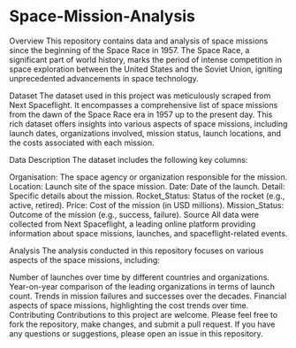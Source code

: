 # Space-Mission-Analysis

Overview
This repository contains data and analysis of space missions since the beginning of the Space Race in 1957. The Space Race, a significant part of world history, marks the period of intense competition in space exploration between the United States and the Soviet Union, igniting unprecedented advancements in space technology.

Dataset
The dataset used in this project was meticulously scraped from Next Spaceflight. It encompasses a comprehensive list of space missions from the dawn of the Space Race era in 1957 up to the present day. This rich dataset offers insights into various aspects of space missions, including launch dates, organizations involved, mission status, launch locations, and the costs associated with each mission.

Data Description
The dataset includes the following key columns:

Organisation: The space agency or organization responsible for the mission.
Location: Launch site of the space mission.
Date: Date of the launch.
Detail: Specific details about the mission.
Rocket_Status: Status of the rocket (e.g., active, retired).
Price: Cost of the mission (in USD millions).
Mission_Status: Outcome of the mission (e.g., success, failure).
Source
All data were collected from Next Spaceflight, a leading online platform providing information about space missions, launches, and spaceflight-related events.

Analysis
The analysis conducted in this repository focuses on various aspects of the space missions, including:

Number of launches over time by different countries and organizations.
Year-on-year comparison of the leading organizations in terms of launch count.
Trends in mission failures and successes over the decades.
Financial aspects of space missions, highlighting the cost trends over time.
Contributing
Contributions to this project are welcome. Please feel free to fork the repository, make changes, and submit a pull request. If you have any questions or suggestions, please open an issue in this repository.

